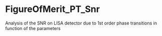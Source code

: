 # FigureOfMerit_PT_Snr
Analysis of the SNR on LISA detector due to 1st order phase transitions in function of the parameters
